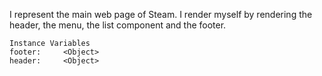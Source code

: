 I represent the main web page of Steam.
I render myself by rendering the header, the menu, the list component and the footer.

    Instance Variables
	footer:		<Object>
	header:		<Object>
